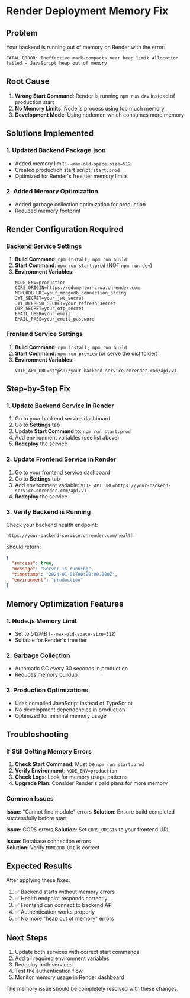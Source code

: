 # Render Deployment Memory Fix

## Problem
Your backend is running out of memory on Render with the error:
```
FATAL ERROR: Ineffective mark-compacts near heap limit Allocation failed - JavaScript heap out of memory
```

## Root Cause
1. **Wrong Start Command**: Render is running `npm run dev` instead of production start
2. **No Memory Limits**: Node.js process using too much memory
3. **Development Mode**: Using nodemon which consumes more memory

## Solutions Implemented

### 1. Updated Backend Package.json
- Added memory limit: `--max-old-space-size=512`
- Created production start script: `start:prod`
- Optimized for Render's free tier memory limits

### 2. Added Memory Optimization
- Added garbage collection optimization for production
- Reduced memory footprint

## Render Configuration Required

### Backend Service Settings

1. **Build Command**: `npm install; npm run build`
2. **Start Command**: `npm run start:prod` (NOT `npm run dev`)
3. **Environment Variables**:
   ```
   NODE_ENV=production
   CORS_ORIGIN=https://edumentor-crwa.onrender.com
   MONGODB_URI=your_mongodb_connection_string
   JWT_SECRET=your_jwt_secret
   JWT_REFRESH_SECRET=your_refresh_secret
   OTP_SECRET=your_otp_secret
   EMAIL_USER=your_email
   EMAIL_PASS=your_email_password
   ```

### Frontend Service Settings

1. **Build Command**: `npm install; npm run build`
2. **Start Command**: `npm run preview` (or serve the dist folder)
3. **Environment Variables**:
   ```
   VITE_API_URL=https://your-backend-service.onrender.com/api/v1
   ```

## Step-by-Step Fix

### 1. Update Backend Service in Render

1. Go to your backend service dashboard
2. Go to **Settings** tab
3. Update **Start Command** to: `npm run start:prod`
4. Add environment variables (see list above)
5. **Redeploy** the service

### 2. Update Frontend Service in Render

1. Go to your frontend service dashboard  
2. Go to **Settings** tab
3. Add environment variable: `VITE_API_URL=https://your-backend-service.onrender.com/api/v1`
4. **Redeploy** the service

### 3. Verify Backend is Running

Check your backend health endpoint:
```
https://your-backend-service.onrender.com/health
```

Should return:
```json
{
  "success": true,
  "message": "Server is running",
  "timestamp": "2024-01-01T00:00:00.000Z",
  "environment": "production"
}
```

## Memory Optimization Features

### 1. Node.js Memory Limit
- Set to 512MB (`--max-old-space-size=512`)
- Suitable for Render's free tier

### 2. Garbage Collection
- Automatic GC every 30 seconds in production
- Reduces memory buildup

### 3. Production Optimizations
- Uses compiled JavaScript instead of TypeScript
- No development dependencies in production
- Optimized for minimal memory usage

## Troubleshooting

### If Still Getting Memory Errors

1. **Check Start Command**: Must be `npm run start:prod`
2. **Verify Environment**: `NODE_ENV=production`
3. **Check Logs**: Look for memory usage patterns
4. **Upgrade Plan**: Consider Render's paid plans for more memory

### Common Issues

**Issue**: "Cannot find module" errors
**Solution**: Ensure build completed successfully before start

**Issue**: CORS errors
**Solution**: Set `CORS_ORIGIN` to your frontend URL

**Issue**: Database connection errors  
**Solution**: Verify `MONGODB_URI` is correct

## Expected Results

After applying these fixes:

1. ✅ Backend starts without memory errors
2. ✅ Health endpoint responds correctly
3. ✅ Frontend can connect to backend API
4. ✅ Authentication works properly
5. ✅ No more "heap out of memory" errors

## Next Steps

1. Update both services with correct start commands
2. Add all required environment variables
3. Redeploy both services
4. Test the authentication flow
5. Monitor memory usage in Render dashboard

The memory issue should be completely resolved with these changes.
